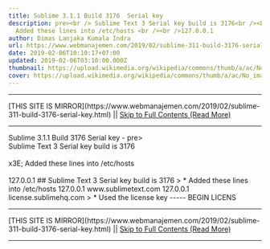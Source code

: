 ```yaml
---
title: Sublime 3.1.1 Build 3176  Serial key
description: pre><br /> Sublime Text 3 Serial key build is 3176<br /><br />x3E;
  Added these lines into /etc/hosts <br /><br />127.0.0.1
author: Dimas Lanjaka Kumala Indra
url: https://www.webmanajemen.com/2019/02/sublime-311-build-3176-serial-key.html
date: 2019-02-06T10:10:17+07:00
updated: 2019-02-06T03:10:00.000Z
thumbnail: https://upload.wikimedia.org/wikipedia/commons/thumb/a/ac/No_image_available.svg/2048px-No_image_available.svg.png
cover: https://upload.wikimedia.org/wikipedia/commons/thumb/a/ac/No_image_available.svg/2048px-No_image_available.svg.png
---
```


<hr/> [THIS SITE IS MIRROR](https://www.webmanajemen.com/2019/02/sublime-311-build-3176-serial-key.html) || <a href="https://www.webmanajemen.com/2019/02/sublime-311-build-3176-serial-key.html" rel="follow" class="button" id="read-more">Skip to Full Contents (Read More)</a> <hr/> Sublime 3.1.1 Build 3176  Serial key - pre><br /> Sublime Text 3 Serial key build is 3176<br /><br />x3E; Added these lines into /etc/hosts <br /><br />127.0.0.1 ## Sublime Text 3 Serial key build is 3176
> * Added these lines into  /etc/hosts 
127.0.0.1       www.sublimetext.com
127.0.0.1       license.sublimehq.com
> * Used the license key
----- BEGIN LICENS <hr/> [THIS SITE IS MIRROR](https://www.webmanajemen.com/2019/02/sublime-311-build-3176-serial-key.html) || <a href="https://www.webmanajemen.com/2019/02/sublime-311-build-3176-serial-key.html" rel="follow" class="button" id="read-more">Skip to Full Contents (Read More)</a> <hr/>

<script>
    if (location.host.includes('dimaslanjaka12')) {
      location.replace('https://www.webmanajemen.com/2019/02/sublime-311-build-3176-serial-key.html');
    }
  </script>